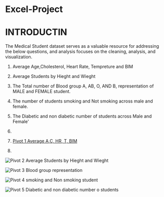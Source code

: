 # Excel-Project
# INTRODUCTIN

The Medical Student dataset serves as a valuable resource for addressing the below questions, and analysis focuses on the cleaning, analysis, and visualization.


1. Average Age,Cholesterol, Heart Rate, Tempreture and BIM

2. Average Students by Hieght and Wieght

3. The Total number of Blood group A, AB, O, AND B, representation of MALE and FEMALE student.

4. The number of students smoking and Not smoking across male and female.

5. The Diabetic and non diabetic number of students across Male and Female'
6.
7. [Pivot 1 Average A,C, HR, T, BIM](https://github.com/Tonyigba/Excel-Project/assets/143624967/48d5f03d-a407-4441-a52d-b8250fbbb428)
8. 
![Pivot 2 Average Students by Hieght and Wieght](https://github.com/Tonyigba/Excel-Project/assets/143624967/5a29b5dd-4b73-4978-a676-8f1915c7deb3)

![Pivot 3 Blood group representation](https://github.com/Tonyigba/Excel-Project/assets/143624967/300686e1-be3a-42cd-8ad0-f94febdfd163)

![Pivot 4 smoking and Non smoking student](https://github.com/Tonyigba/Excel-Project/assets/143624967/a8dc8f4c-4803-48cb-9b87-c84517b48cb7)

![Pivot 5 Diabetic and non diabetic number o students](https://github.com/Tonyigba/Excel-Project/assets/143624967/e215f871-ea77-44e7-a654-72753957031b)


